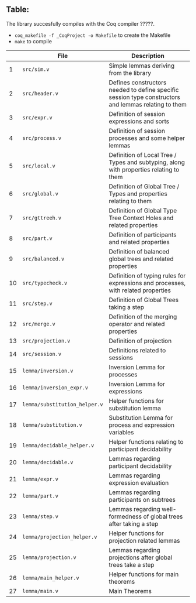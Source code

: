 



## Table:

The library succesfully compiles with the Coq compiler ?????.
-  `coq_makefile -f _CoqProject -o Makefile` to create the Makefile
-  `make` to compile

| | File    | Description |
| -------- | -------- | ------- |
| 1 | `src/sim.v` | Simple lemmas deriving from the library |
| 2 | `src/header.v` | Defines constructors needed to define specific session type constructors and lemmas relating to them |
| 3 | `src/expr.v` | Definition of session expressions and sorts | 
| 4 | `src/process.v` | Definition of session processes and some helper lemmas |
| 5 | `src/local.v` | Definition of Local Tree / Types and subtyping, along with properties relating to them | 
| 6 | `src/global.v` | Definition of Global Tree / Types and properties relating to them |
| 7 | `src/gttreeh.v` | Definition of Global Type Tree Context Holes and related properties | 
| 8 | `src/part.v` | Definition of participants and related properties |
| 9 | `src/balanced.v` | Definition of balanced global trees and related properties | 
| 10 | `src/typecheck.v` | Definition of typing rules for expressions and processes, with related properties |
| 11 | `src/step.v` | Definition of Global Trees taking a step |
| 12 | `src/merge.v` | Definition of the merging operator and related properties |
| 13 | `src/projection.v` | Definition of projection |
| 14 | `src/session.v` | Definitions related to sessions |
| 15 | `lemma/inversion.v` | Inversion Lemma for processes |
| 16 | `lemma/inversion_expr.v` | Inversion Lemma for expressions |
| 17 | `lemma/substitution_helper.v` | Helper functions for substitution lemma |
| 18 | `lemma/substitution.v` | Substitution Lemma for process and expression variables |
| 19 | `lemma/decidable_helper.v` | Helper functions relating to participant decidability |
| 20 | `lemma/decidable.v` | Lemmas regarding participant decidability |
| 21 | `lemma/expr.v` | Lemmas regarding expression evaluation |
| 22 | `lemma/part.v` | Lemmas regarding participants on subtrees |
| 23 | `lemma/step.v` | Lemmas regarding well-formedness of global trees after taking a step |
| 24 | `lemma/projection_helper.v` | Helper functions for projection related lemmas |
| 25 | `lemma/projection.v` | Lemmas regarding projections after global trees take a step | 
| 26 | `lemma/main_helper.v` | Helper functions for main theorems |
| 27 | `lemma/main.v` | Main Theorems |


